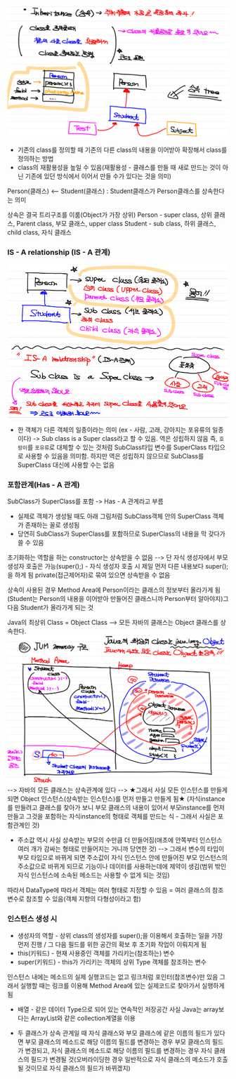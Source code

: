 ![](../../../README_resources/Pasted%20image%2020231014195417.png)
- 기존의 class를 정의할 때 기존의 다른 class의 내용을 이어받아 확장해서 class를 정의하는 방법
- class의 재활용성을 높일 수 있음(재활용성 - 클래스를 만들 때 새로 만드는 것이 아닌 기존에 있던 방식에서 이어서 만들 수가 있다는 것을 의미)

Person(클래스) <-- Student(클래스) : Student클래스가 Person클래스를 상속한다는 의미

상속은 결국 트리구조를 이룸(Object가 가장 상위)
Person - super class, 상위 클래스, Parent class, 부모 클래스, upper class
Student - sub class, 하위 클래스, child class, 자식 클래스 

### IS - A relationship (IS - A 관계)
![](../../../README_resources/Pasted%20image%2020231014195758.png)
- 한 객체가 다른 객체의 일종이라는 의미 (ex - 사람, 고래, 강아지는 포유류의 일종이다)
-> Sub class is a Super class라고 할 수 있음. 역은 성립하지 않음
즉, `호랑이`를 `포유류`로 대체할 수 있는 것처럼 SubClass타입 변수를 SuperClass 타입으로 사용할 수 있음을 의미함. 하지만 역은 성립하지 않으므로 SubClass를 SuperClass 대신에 사용할 수는 없음

### 포함관계(Has - A 관계)
SubClass가 SuperClass를 포함 -> Has - A 관계라고 부름
- 실제로 객체가 생성될 때도 아래 그림처럼 SubClass객체 안의 SuperClass 객체가 존재하는 꼴로 생성됨
- 당연히 SubClass가 SuperClass를 포함하므로 SuperClass의 내용을 막 갖다가 쓸 수 있음

초기화하는 역할을 하는 constructor는 상속받을 수 없음 --> 단 자식 생성자에서 부모 생성자 호출은 가능(super();) - 자식 생성자 호출 시 제일 먼저 다른 내용보다 super();을 하게 됨
private(접근제어자)로 묶여 있으면 상속받을 수 없음

상속이 사용된 경우 Method Area에 Person이라는 클래스의 정보부터 올라가게 됨(Student는 Person의 내용을 이어받아 만들어진 클래스니까 Person부터 알아야지)그 다음 Student가 올라가게 되는 것

Java의 최상위 Class = Object Class --> 모든 자바의 클래스는 Object 클래스를 상속한다.
![](../../../README_resources/Pasted%20image%2020231014195650.png)
--> 자바의 모든 클래스는 상속관계에 있다
--> ★그래서 사실 모든 인스턴스를 만들게 되면 Object 인스턴스(상속받는 인스턴스)를 먼저 만들고 만들게 됨★
(자식instance를 만들려고 클래스를 찾아가 보니 부모 클래스의 내용이 있어서 부모instance를 먼저 만들고 그것을 포함하는 자식instance의 형태로 객체를 만드는 식 - 그래서 사실은 포함관계인 것)
- 주소값 역시 사실 상속받는 부모의 수만큼 더 만들어짐(애초에 안쪽부터 인스턴스 여러 개가 감싸는 형태로 만들어지는 거니까 당연한 것) 
--> 그래서 변수의 타입이 부모 타입으로 바뀌게 되면 주소값이 자식 인스턴스 안에 만들어진 부모 인스턴스의 주소값으로 바뀌게 되므로 기능이나 데이터를 사용하는데에 제약이 생김(범위 밖인 자식 인스턴스에 소속된 메소드는 사용할 수 없게 되는 것임)

따라서 DataType에 따라서 객체는 여러 형태로 지정할 수 있음 = 여러 클래스의 참조변수로 참조할 수 있음(객체 지향의 다형성이라고 함)

### 인스턴스 생성 시
- 생성자의 역할 - 상위 class의 생성자를 super();을 이용해서 호출하는 일을 가장 먼저 진행 / 그 다음 필드를 위한 공간의 확보 후 초기화 작업이 이뤄지게 됨
- this(키워드) - 현재 사용중인 객체를 가리키는(참조하는) 변수
- super(키워드) - this가 가리키는 객체의 상위 Type 객체를 참조하는 변수

인스턴스 내에는 메소드의 실제 실행코드는 없고 링크처럼 포인터(참조변수)만 있음
그래서 실행할 때는 링크를 이용해 Method Area에 있는 실제코드로 찾아가서 실행하게 됨

- 배열 - 같은 데이터 Type으로 되어 있는 연속적인 저장공간
사실 Java는 array보다는 ArrayList와 같은 collection계열을 이용

- 두 클래스가 상속 관계일 때 자식 클래스와 부모 클래스에 같은 이름의 필드가 있다면 부모  클래스의 메소드로 해당 이름의 필드를 변경하는 경우 부모 클래스의 필드가 변경되고, 자식 클래스의 메소드로 해당 이름의 필드를 변경하는 경우 자식 클래스의 필드가 변경될 것(오버라이딩한 경우 일반적으로 자식 클래스의 메소드가 호출될 것이므로 자식 클래스의 필드가 바뀌겠지)